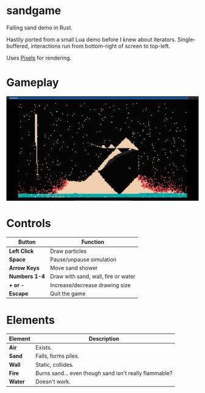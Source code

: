 # sandgame
Falling sand demo in Rust.

Hastily ported from a small Lua demo before I knew about iterators. Single-buffered, interactions run from bottom-right of screen to top-left.

Uses [Pixels](https://github.com/parasyte/pixels) for rendering.

# Gameplay

![This is what fun looks like.](gameplay.png)

# Controls
Button | Function
--- | --------
**Left Click**| Draw particles
**Space** | Pause/unpause simulation
**Arrow Keys** | Move sand shower
**Numbers 1-4** | Draw with sand, wall, fire or water
**+ or -** | Increase/decrease drawing size
**Escape** | Quit the game

# Elements
Element | Description
-------|--------
**Air**| Exists.
**Sand**| Falls, forms piles.
**Wall**| Static, collides.
**Fire**| Burns sand... even though sand isn't really flammable?
**Water**| Doesn't work.